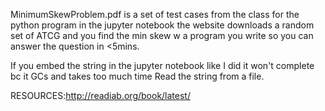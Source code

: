 MinimumSkewProblem.pdf is a set of test cases from the class for the python program in the jupyter notebook
the website downloads a random set of ATCG and you find the min skew w a program you write so you can answer
the question in <5mins. 

If you embed the string in the jupyter notebook like I did it won't complete bc it GCs and takes too much time
Read the string from a file. 

RESOURCES:http://readiab.org/book/latest/

